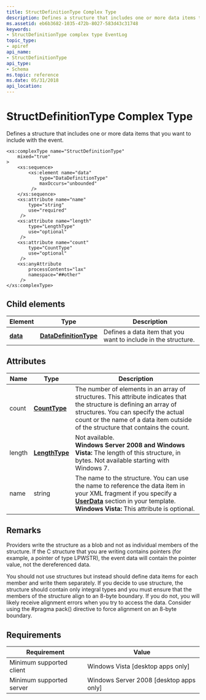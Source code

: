 ```yaml
---
title: StructDefinitionType Complex Type
description: Defines a structure that includes one or more data items that you want to include with the event.
ms.assetid: eb6b3682-1035-472b-8027-583d43c31748
keywords:
- StructDefinitionType complex type EventLog
topic_type:
- apiref
api_name:
- StructDefinitionType
api_type:
- Schema
ms.topic: reference
ms.date: 05/31/2018
api_location: 
---
```


# StructDefinitionType Complex Type

Defines a structure that includes one or more data items that you want to include with the event.

``` syntax
<xs:complexType name="StructDefinitionType"
    mixed="true"
>
    <xs:sequence>
        <xs:element name="data"
            type="DataDefinitionType"
            maxOccurs="unbounded"
         />
    </xs:sequence>
    <xs:attribute name="name"
        type="string"
        use="required"
     />
    <xs:attribute name="length"
        type="LengthType"
        use="optional"
     />
    <xs:attribute name="count"
        type="CountType"
        use="optional"
     />
    <xs:anyAttribute
        processContents="lax"
        namespace="##other"
     />
</xs:complexType>
```

## Child elements



| Element                                                               | Type                                                                             | Description                                                               |
|-----------------------------------------------------------------------|----------------------------------------------------------------------------------|---------------------------------------------------------------------------|
| [**data**](eventmanifestschema-data-structdefinitiontype-element.md) | [**DataDefinitionType**](eventmanifestschema-datadefinitiontype-complextype.md) | Defines a data item that you want to include in the structure.<br/> |



## Attributes



| Name   | Type                                                            | Description                                                                                                                                                                                                                                                                               |
|--------|-----------------------------------------------------------------|-------------------------------------------------------------------------------------------------------------------------------------------------------------------------------------------------------------------------------------------------------------------------------------------|
| count  | [**CountType**](eventmanifestschema-counttype-simpletype.md)   | The number of elements in an array of structures. This attribute indicates that the structure is defining an array of structures. You can specify the actual count or the name of a data item outside of the structure that contains the count. <br/>                               |
| length | [**LengthType**](eventmanifestschema-lengthtype-simpletype.md) | Not available.<br/> **Windows Server 2008 and Windows Vista:** The length of this structure, in bytes. Not available starting with Windows 7.<br/>                                                                                                                            |
| name   | string                                                          | The name to the structure. You can use the name to reference the data item in your XML fragment if you specify a [**UserData**](eventmanifestschema-userdata-templateitemtype-element.md) section in your template.<br/> **Windows Vista:** This attribute is optional.<br/> |



## Remarks

Providers write the structure as a blob and not as individual members of the structure. If the C structure that you are writing contains pointers (for example, a pointer of type LPWSTR), the event data will contain the pointer value, not the dereferenced data.

You should not use structures but instead should define data items for each member and write them separately. If you decide to use structure, the structure should contain only integral types and you must ensure that the members of the structure align to an 8-byte boundary. If you do not, you will likely receive alignment errors when you try to access the data. Consider using the \#pragma pack() directive to force alignment on an 8-byte boundary.

## Requirements



| Requirement | Value |
|-------------------------------------|------------------------------------------------------|
| Minimum supported client<br/> | Windows Vista \[desktop apps only\]<br/>       |
| Minimum supported server<br/> | Windows Server 2008 \[desktop apps only\]<br/> |



 

 





